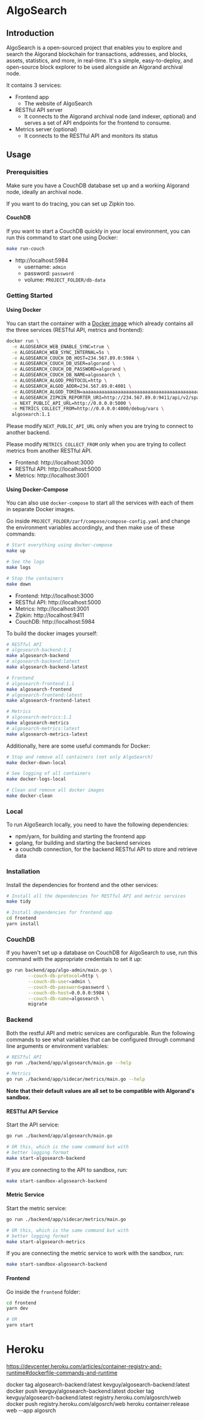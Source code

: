 # AlgoSearch

## Introduction

AlgoSearch is a open-sourced project that enables you to explore and search the Algorand blockchain for transactions, addresses, and blocks, assets, statistics, and more, in real-time. It's a simple, easy-to-deploy, and open-source block explorer to be used alongside an Algorand archival node.

It contains 3 services:

- Frontend app
  - The website of AlgoSearch
- RESTful API server
  - It connects to the Algorand archival node (and indexer, optional) and serves a set of API endpoints for the frontend to consume.
- Metrics server (optional)
  - It connects to the RESTful API and monitors its status

## Usage

### Prerequisities

Make sure you have a CouchDB database set up and a working Algorand node, ideally an archival node.

If you want to do tracing, you can set up Zipkin too.

#### CouchDB

If you want to start a CouchDB quickly in your local environment, you can run this command to start one using Docker:

```sh
make run-couch
```

- http://localhost:5984
  - username: `admin`
  - password: `password`
  - volume: `PROJECT_FOLDER/db-data`

### Getting Started

#### Using Docker

You can start the container with a [Docker image](https://hub.docker.com/r/kevguy/algosearch) which already contains all the three services (RESTful API, metrics and frontend):

```sh
docker run \
  -e ALGOSEARCH_WEB_ENABLE_SYNC=true \
  -e ALGOSEARCH_WEB_SYNC_INTERNAL=5s \
  -e ALGOSEARCH_COUCH_DB_HOST=234.567.89.0:5984 \
  -e ALGOSEARCH_COUCH_DB_USER=algorand \
  -e ALGOSEARCH_COUCH_DB_PASSWORD=algorand \
  -e ALGOSEARCH_COUCH_DB_NAME=algosearch \
  -e ALGOSEARCH_ALGOD_PROTOCOL=http \
  -e ALGOSEARCH_ALGOD_ADDR=234.567.89.0:4001 \
  -e ALGOSEARCH_ALGOD_TOKEN=aaaaaaaaaaaaaaaaaaaaaaaaaaaaaaaaaaaaaaaaaaaaaaaaaaaaaaaaaaaaaaaa \
  -e ALGOSEARCH_ZIPKIN_REPORTER_URI=http://234.567.89.0:9411/api/v2/spans \
  -e NEXT_PUBLIC_API_URL=http://0.0.0.0:5000 \
  -e METRICS_COLLECT_FROM=http://0.0.0.0:4000/debug/vars \
  algosearch:1.1
```

Please modify `NEXT_PUBLIC_API_URL` only when you are trying to connect to another backend.

Please modify `METRICS_COLLECT_FROM` only when you are trying to collect metrics from another RESTful API.

- Frontend: http://localhost:3000
- RESTful API: http://localhost:5000
- Metrics: http://localhost:3001

#### Using Docker-Compose

You can also use `docker-compose` to start all the services with each of them in separate Docker images.

Go inside `PROJECT_FOLDER/zarf/compose/compose-config.yaml` and change the environment variables accordingly, and then make use of these commands:

```sh
# Start everything using docker-compose
make up

# See the logs
make logs

# Stop the containers
make down
```

- Frontend: http://localhost:3000
- RESTful API: http://localhost:5000
- Metrics: http://localhost:3001
- Zipkin: http://localhost:9411
- CouchDB: http://localhost:5984

To build the docker images yourself:

```sh
# RESTful API
# algosearch-backend:1.1
make algosearch-backend
# algosearch-backend:latest
make algosearch-backend-latest

# Frontend
# algosearch-frontend:1.1
make algosearch-frontend
# algosearch-frontend:latest
make algosearch-frontend-latest

# Metrics
# algosearch-metrics:1.1
make algosearch-metrics
# algosearch-metrics:latest
make algosearch-metrics-latest
```

Additionally, here are some useful commands for Docker:

```sh
# Stop and remove all containers (not only AlgoSearch)
make docker-down-local

# See logging of all containers
make docker-logs-local

# Clean and remove all docker images
make docker-clean
```

### Local

To run AlgoSearch locally, you need to have the following dependencies:

- npm/yarn, for building and starting the frontend app
- golang, for building and starting the backend services
- a couchdb connection, for the backend RESTful API to store and retrieve data

### Installation

Install the dependencies for frontend and the other services:

```sh
# Install all the dependencies for RESTful API and metric services
make tidy

# Install dependencies for frontend app
cd frontend
yarn install
```

### CouchDB

If you haven't set up a database on CouchDB for AlgoSearch to use, run this command with the appropriate credentials to set it up:

```sh
go run backend/app/algo-admin/main.go \
		--couch-db-protocol=http \
		--couch-db-user=admin \
		--couch-db-password=password \
		--couch-db-host=0.0.0.0:5984 \
		--couch-db-name=algosearch \
		migrate
```

### Backend

Both the restful API and metric services are configurable. Run the following commands to see what variables that can be configured through command line arguments or environment variables:

```sh
# RESTful API
go run ./backend/app/algosearch/main.go --help

# Metrics
go run ./backend/app/sidecar/metrics/main.go --help
```

**Note that their default values are all set to be compatible with Algorand's sandbox.**

#### RESTful API Service

Start the API service:

```sh
go run ./backend/app/algosearch/main.go

# OR this, which is the same command but with
# better logging format
make start-algosearch-backend
```

If you are connecting to the API to sandbox, run:

```sh
make start-sandbox-algosearch-backend
```

#### Metric Service

Start the metric service:

```sh
go run ./backend/app/sidecar/metrics/main.go

# OR this, which is the same command but with
# better logging format
make start-algosearch-metrics
```

If you are connecting the metric service to work with the sandbox, run:

```sh
make start-sandbox-algosearch-backend
```

#### Frontend

Go inside the `frontend` folder:

```sh
cd frontend
yarn dev

# OR
yarn start
```

# Heroku

https://devcenter.heroku.com/articles/container-registry-and-runtime#dockerfile-commands-and-runtime

docker tag algosearch-backend:latest kevguy/algosearch-backend:latest
docker push kevguy/algosearch-backend:latest
docker tag kevguy/algosearch-backend:latest registry.heroku.com/algosrch/web
docker push registry.heroku.com/algosrch/web
heroku container:release web --app algosrch
